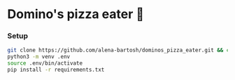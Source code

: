 # Domino's pizza eater :pizza:

### Setup
```sh
git clone https://github.com/alena-bartosh/dominos_pizza_eater.git && cd dominos_pizza_eater/
python3 -m venv .env
source .env/bin/activate
pip install -r requirements.txt
```
